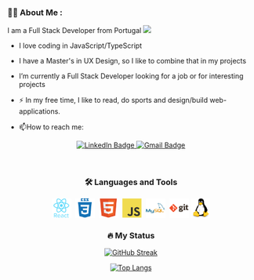  
### :woman_technologist: About Me :
I am a Full Stack Developer from Portugal <img src="https://media.giphy.com/media/WUlplcMpOCEmTGBtBW/giphy.gif" width="30">
- I love coding in JavaScript/TypeScript
- I have a Master's in UX Design, so I like to combine that in my projects
- I’m currently a Full Stack Developer looking for a job or for interesting projects

- :zap: In my free time, I like to read, do sports and design/build web-applications.

- :mailbox:How to reach me:
<div id="badges" align="center">
  <a href="https://www.linkedin.com/in/catarinasilvafonseca/">
    <img src="https://img.shields.io/badge/LinkedIn-blue?style=for-the-badge&logo=linkedin&logoColor=white" alt="LinkedIn Badge"/>
  </a>
  <a href="mailto:catarinaf.96@gmail.com">
    <img src="https://img.shields.io/badge/Gmail-D14836?style=for-the-badge&logo=gmail&logoColor=white" alt="Gmail Badge"/>
  </a>
  
 </div>
 <div id="badges" align="center">
 <img src="https://komarev.com/ghpvc/?username=catfon-png&style=flat-square&color=blue" alt=""/>
 </div>
 <h1
  hey there
  <img src="https://media.giphy.com/media/hvRJCLFzcasrR4ia7z/giphy.gif" width="30px"/>
</h1>
<div id="aboutme" align="center">
  
### :hammer_and_wrench: Languages and Tools 
  
<div>
  <img src="https://github.com/devicons/devicon/blob/master/icons/react/react-original-wordmark.svg" title="React" alt="React" width="40" height="40"/>&nbsp;
  <img src="https://github.com/devicons/devicon/blob/master/icons/css3/css3-plain-wordmark.svg"  title="CSS3" alt="CSS" width="40" height="40"/>&nbsp;
  <img src="https://github.com/devicons/devicon/blob/master/icons/html5/html5-original.svg" title="HTML5" alt="HTML" width="40" height="40"/>&nbsp;
  <img src="https://github.com/devicons/devicon/blob/master/icons/javascript/javascript-original.svg" title="JavaScript" alt="JavaScript" width="40" height="40"/>&nbsp;
  <img src="https://github.com/devicons/devicon/blob/master/icons/mysql/mysql-original-wordmark.svg" title="MySQL"  alt="MySQL" width="40" height="40"/>&nbsp;
  <img src="https://github.com/devicons/devicon/blob/master/icons/git/git-original-wordmark.svg" title="Git" **alt="Git" width="40" height="40"/>
  <img src="https://github.com/devicons/devicon/blob/master/icons/linux/linux-original.svg" title="Linux" **alt="Linux" width="40" height="40"/>
</div>


  
### :fire: My Status 
  
[![GitHub Streak](http://github-readme-streak-stats.herokuapp.com?user=catfon-png&theme=dark&background=000000)](https://git.io/streak-stats)

[![Top Langs](https://github-readme-stats.vercel.app/api/top-langs/?username=catfon-png&layout=compact&theme=vision-friendly-dark)](https://github.com/anuraghazra/github-readme-stats)
  
 </div>
